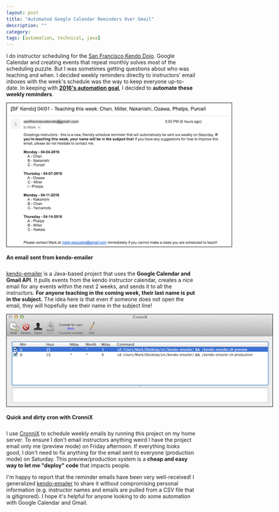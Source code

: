 ```yaml
---
layout: post
title: "Automated Google Calendar Reminders Over Gmail"
description: ""
category: 
tags: [automation, technical, java]
---
```


I do instructor scheduling for the [San Francisco Kendo Dojo][2]. Google Calendar and creating events that repeat monthly solves most of the scheduling puzzle. But I was sometimes getting questions about who was teaching and when. I decided weekly reminders directly to instructors' email inboxes with the week's schedule was the way to keep everyone up-to-date. In keeping with **[2016's automation goal][4]**, I decided to **automate these weekly reminders**. 

<div>
	<img class="rounded-corners" style="max-width: 600px; border: 1px solid #000000;" src="/assets/images/posts/2016-03-26/email.png"/>
	<p class="caption-text" style="line-height: 1.5em; margin-bottom: 24px;"><strong>An email sent from kendo-emailer</strong></p>
</div>

[kendo-emailer][1] is a Java-based project that uses the **Google Calendar and Gmail API**. It pulls events from the kendo instructor calendar, creates a nice email for any events within the next 2 weeks, and sends it to all the instructors. **For anyone teaching in the coming week, their last name is put in the subject.** The idea here is that even if someone does not open the email, they will hopefully see their name in the subject line! 

<div>
	<img class="rounded-corners" style="max-width: 800px; border: 1px solid #000000;" src="/assets/images/posts/2016-03-26/cronnix.png"/>
	<p class="caption-text" style="line-height: 1.5em; margin-bottom: 24px;"><strong>Quick and dirty cron with CronniX</strong></p>
</div>

I use [CronniX][3] to schedule weekly emails by running this project on my home server. To ensure I don't email instructors anything weird I have the project email only me (preview mode) on Friday afternoon. If everything looks good, I don't need to fix anything for the email sent to everyone (production mode) on Saturday. This preview/production system is a **cheap and easy way to let me "deploy" code** that impacts people. 

I'm happy to report that the reminder emails have been very well-received! I generalized [kendo-emailer][1] to share it without compromising personal information (e.g. instructor names and emails are pulled from a CSV file that is gitignored). I hope it's helpful for anyone looking to do some automation with Google Calendar and Gmail.

[1]: https://github.com/markcerqueira/kendo-emailer
[2]: http://www.sanfranciscokendo.org
[3]: http://www.macupdate.com/app/mac/7486/cronnix
[4]: /2016/01/01/automating-2016/
